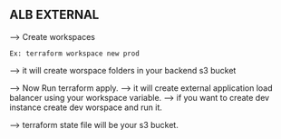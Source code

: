 ALB EXTERNAL
--------------

--> Create workspaces

    Ex: terraform workspace new prod

--> it will create worspace folders in your backend s3 bucket

--> Now Run terraform apply.
   --> it will create external application load balancer using your workspace variable.
   --> if you want to create dev instance create dev worspace and run it.

--> terraform state file will be your s3 bucket.

